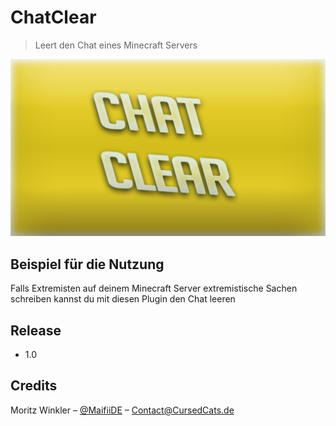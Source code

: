# ChatClear
> Leert den Chat eines Minecraft Servers

![](ChatClear.png)

## Beispiel für die Nutzung

Falls Extremisten auf deinem Minecraft Server extremistische Sachen schreiben kannst du mit diesen Plugin den Chat leeren



## Release

* 1.0

## Credits

Moritz Winkler – [@MaifiiDE](https://twitter.com/maifiide) – Contact@CursedCats.de


<!-- Markdown link & img dfn's -->
[npm-image]: https://img.shields.io/npm/v/datadog-metrics.svg?style=flat-square
[npm-url]: https://npmjs.org/package/datadog-metrics
[npm-downloads]: https://img.shields.io/npm/dm/datadog-metrics.svg?style=flat-square
[travis-image]: https://img.shields.io/travis/dbader/node-datadog-metrics/master.svg?style=flat-square
[travis-url]: https://travis-ci.org/dbader/node-datadog-metrics
[wiki]: https://github.com/yourname/yourproject/wiki
